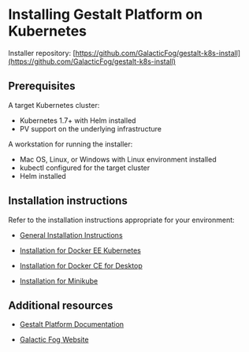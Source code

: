 # Installing Gestalt Platform on Kubernetes

Installer repository: [https://github.com/GalacticFog/gestalt-k8s-install](https://github.com/GalacticFog/gestalt-k8s-install)

## Prerequisites

A target Kubernetes cluster:
* Kubernetes 1.7+ with Helm installed
* PV support on the underlying infrastructure

A workstation for running the installer:
* Mac OS, Linux, or Windows with Linux environment installed
* kubectl configured for the target cluster
* Helm installed

## Installation instructions

Refer to the installation instructions appropriate for your environment:

- [General Installation Instructions](./docs/readme_general.md)

- [Installation for Docker EE Kubernetes](./docs/readme_docker_ee.md)

- [Installation for Docker CE for Desktop](./docs/readme_docker_ce_for_desktop.md)

- [Installation for Minikube](./docs/readme_minikube.md)


## Additional resources

 - [Gestalt Platform Documentation](http://docs.galacticfog.com)

 - [Galactic Fog Website](http://www.galacticfog.com)
